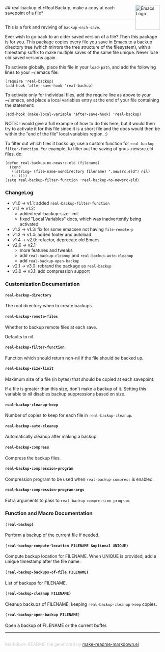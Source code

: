 <img src="https://www.gnu.org/software/emacs/images/emacs.png" alt="Emacs Logo" width="80" height="80" align="right">
## real-backup.el
*Real Backup, make a copy at each savepoint of a file*

---

This is a fork and reviving of `backup-each-save`.

Ever wish to go back to an older saved version of a file?  Then
this package is for you.  This package copies every file you save
in Emacs to a backup directory tree (which mirrors the tree
structure of the filesystem), with a timestamp suffix to make
multiple saves of the same file unique.  Never lose old saved
versions again.

To activate globally, place this file in your `load-path`, and add
the following lines to your ~/.emacs file:

    (require 'real-backup)
    (add-hook 'after-save-hook 'real-backup)

To activate only for individual files, add the require line as
above to your ~/.emacs, and place a local variables entry at the
end of your file containing the statement:

    (add-hook (make-local-variable 'after-save-hook) 'real-backup)

NOTE:  I would give a full example of how to do this here, but it
would then try to activate it for this file since it is a short
file and the docs would then be within the "end of the file" local
variables region.  :)

To filter out which files it backs up, use a custom function for
`real-backup-filter-function`.  For example, to filter out
the saving of gnus .newsrc.eld files, do:

    (defun real-backup-no-newsrc-eld (filename)
      (cond
       ((string= (file-name-nondirectory filename) ".newsrc.eld") nil)
       (t t)))
    (setq real-backup-filter-function 'real-backup-no-newsrc-eld)

### ChangeLog

- v1.0 -> v1.1:  added `real-backup-filter-function`
- v1.1 -> v1.2:
  - added real-backup-size-limit
  - fixed "Local Variables" docs, which was inadvertently being activated
- v1.2 -> v1.3:  fix for some emacsen not having `file-remote-p`
- v1.3 -> v1.4:  added footer and autoload
- v1.4 -> v2.0:  refactor, deprecate old Emacs
- v2.0 -> v2.1:
  - more features and tweaks
  - add `real-backup-cleanup` and `real-backup-auto-cleanup`
  - add `real-backup-open-backup`
- v2.1 -> v3.0:  rebrand the package as `real-backup`
- v3.0 -> v3.1:  add compression support



### Customization Documentation

#### `real-backup-directory`

The root directory when to create backups.

#### `real-backup-remote-files`

Whether to backup remote files at each save.

Defaults to nil.

#### `real-backup-filter-function`

Function which should return non-nil if the file should be backed up.

#### `real-backup-size-limit`

Maximum size of a file (in bytes) that should be copied at each savepoint.

If a file is greater than this size, don't make a backup of it.
Setting this variable to nil disables backup suppressions based
on size.

#### `real-backup-cleanup-keep`

Number of copies to keep for each file in `real-backup-cleanup`.

#### `real-backup-auto-cleanup`

Automatically cleanup after making a backup.

#### `real-backup-compress`

Compress the backup files.

#### `real-backup-compression-program`

Compression program to be used when `real-backup-compress` is enabled.

#### `real-backup-compression-program-args`

Extra arguments to pass to `real-backup-compression-program`.

### Function and Macro Documentation

#### `(real-backup)`

Perform a backup of the current file if needed.

#### `(real-backup-compute-location FILENAME &optional UNIQUE)`

Compute backup location for FILENAME.
When UNIQUE is provided, add a unique timestamp after the file name.

#### `(real-backup-backups-of-file FILENAME)`

List of backups for FILENAME.

#### `(real-backup-cleanup FILENAME)`

Cleanup backups of FILENAME, keeping `real-backup-cleanup-keep` copies.

#### `(real-backup-open-backup FILENAME)`

Open a backup of FILENAME or the current buffer.

-----
<div style="padding-top:15px;color: #d0d0d0;">
Markdown README file generated by
<a href="https://github.com/mgalgs/make-readme-markdown">make-readme-markdown.el</a>
</div>
